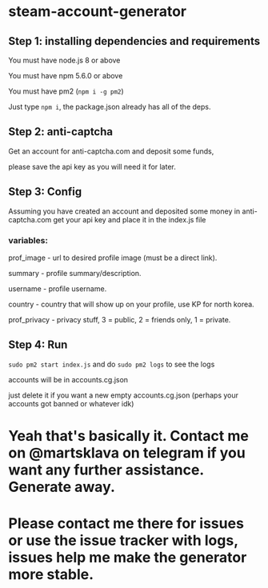 # steam-account-generator

## Step 1: installing dependencies and requirements
You must have node.js 8 or above


You must have npm 5.6.0 or above


You must have pm2 (`npm i -g pm2`)


Just type `npm i`, the package.json already has all of the deps.

## Step 2: anti-captcha
Get an account for anti-captcha.com and deposit some funds, 


please save the api key as you will need it for later.

## Step 3: Config

Assuming you have created an account and deposited some money in anti-captcha.com get your api key and place it in the index.js file

### variables:


prof_image - url to desired profile image (must be a direct link).


summary - profile summary/description.


username - profile username.


country - country that will show up on your profile, use KP for north korea.


prof_privacy - privacy stuff, 3 = public, 2 = friends only, 1 = private.


## Step 4: Run
`sudo pm2 start index.js` and do `sudo pm2 logs` to see the logs


accounts will be in accounts.cg.json


just delete it if you want a new empty accounts.cg.json (perhaps your accounts got banned or whatever idk)


# Yeah that's basically it. Contact me on @martsklava on telegram if you want any further assistance. Generate away.


# Please contact me there for issues or use the issue tracker with logs, issues help me make the generator more stable.
